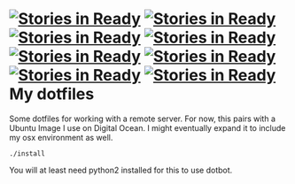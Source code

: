 [![Stories in Ready](https://badge.waffle.io/matthewmccullough/dotfiles.png?label=ready&title=Ready)](https://waffle.io/matthewmccullough/dotfiles?utm_source=badge)
[![Stories in Ready](https://badge.waffle.io/aphichat/dotfiles.png?label=ready&title=Ready)](https://waffle.io/aphichat/dotfiles)
[![Stories in Ready](https://badge.waffle.io/yoshitakame/dotfiles.png?label=ready&title=Ready)](https://waffle.io/yoshitakame/dotfiles)
[![Stories in Ready](https://badge.waffle.io/defrank/dotfiles.png?label=ready&title=Ready)](https://waffle.io/defrank/dotfiles)
[![Stories in Ready](https://badge.waffle.io/whalle/dotfiles.png?label=ready&title=Ready)](https://waffle.io/whalle/dotfiles)
[![Stories in Ready](https://badge.waffle.io/whalle/dotfiles.png?label=ready&title=Ready)](https://waffle.io/whalle/dotfiles)
[![Stories in Ready](https://badge.waffle.io/whalle/dotfiles.png?label=ready&title=Ready)](https://waffle.io/whalle/dotfiles)
[![Stories in Ready](https://badge.waffle.io/webdesserts/dotfiles.png?label=ready&title=Ready)](https://waffle.io/webdesserts/dotfiles)
My dotfiles
===========
Some dotfiles for working with a remote server. For now, this pairs with a
Ubuntu Image I use on Digital Ocean. I might eventually expand it to include my
osx environment as well.

```
./install
```
You will at least need python2 installed for this to use dotbot.
